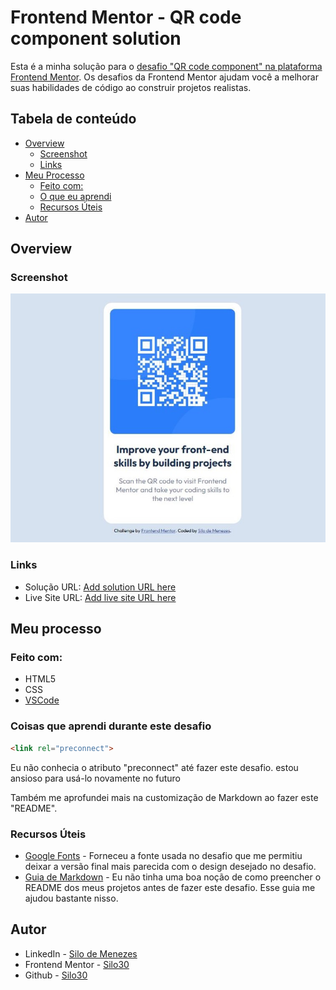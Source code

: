 # Frontend Mentor - QR code component solution

Esta é a minha solução para o [desafio "QR code component" na plataforma Frontend Mentor](https://www.frontendmentor.io/challenges/qr-code-component-iux_sIO_H). Os desafios da Frontend Mentor ajudam você a melhorar suas habilidades de código ao construir projetos realistas.

## Tabela de conteúdo 

- [Overview](#overview)
  - [Screenshot](#screenshot)
  - [Links](#links)
- [Meu Processo](#meu-processo)
  - [Feito com:](#feito-com)
  - [O que eu aprendi](#coisas-que-aprendi-durante-este-desafio)
  - [Recursos Úteis](#recursos-úteis)
- [Autor](#autor)

## Overview

### Screenshot

![Screenshot](./images/Screenshot.JPG)

### Links

- Solução URL: [Add solution URL here](https://your-solution-url.com)
- Live Site URL: [Add live site URL here](https://your-live-site-url.com)

## Meu processo

### Feito com:

- HTML5
- CSS
- [VSCode](https://code.visualstudio.com/)

### Coisas que aprendi durante este desafio

```html
<link rel="preconnect">
```
Eu não conhecia o atributo "preconnect" até fazer este desafio. estou ansioso para usá-lo novamente no futuro

Também me aprofundei mais na customização de Markdown ao fazer este "README".


### Recursos Úteis

- [Google Fonts](https://fonts.google.com/) - Forneceu a fonte usada no desafio que me permitiu deixar a versão final mais parecida com o design desejado no desafio.
- [Guia de Markdown](https://www.markdownguide.org/) - Eu não tinha uma boa noção de como preencher o README dos meus projetos antes de fazer este desafio. Esse guia me ajudou bastante nisso.

## Autor

- LinkedIn - [Silo de Menezes](www.linkedin.com/in/silo-menezes-648920197)
- Frontend Mentor - [Silo30](https://www.frontendmentor.io/profile/Silo30)
- Github - [Silo30](https://github.com/Silo30)
